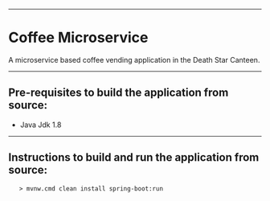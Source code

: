 ----------------------------
# Coffee Microservice

A microservice based coffee vending application in the Death Star Canteen.

----------------------------
## Pre-requisites to build the application from source:
- Java Jdk 1.8

----------------------------
## Instructions to build and run the application from source:

```
   > mvnw.cmd clean install spring-boot:run
```